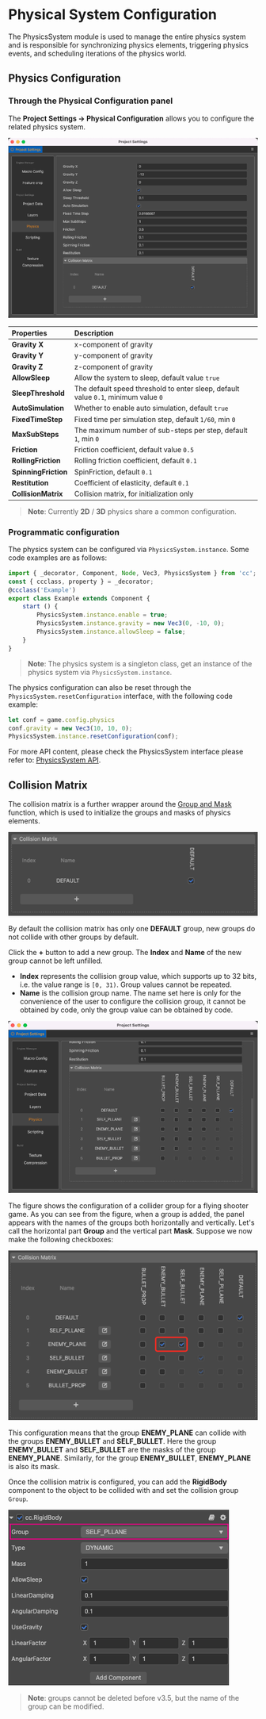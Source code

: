 # Physical System Configuration

The PhysicsSystem module is used to manage the entire physics system and is responsible for synchronizing physics elements, triggering physics events, and scheduling iterations of the physics world.

## Physics Configuration

### Through the Physical Configuration panel

The **Project Settings -> Physical Configuration** allows you to configure the related physics system.

![Physics](./img/physics-config-index.png)

| Properties | Description |
| :--- | :--- |
| **Gravity X** | x-component of gravity |
| **Gravity Y** | y-component of gravity |
| **Gravity Z** | z-component of gravity |
| **AllowSleep** | Allow the system to sleep, default value `true` |
| **SleepThreshold** | The default speed threshold to enter sleep, default value `0.1`, minimum value `0` | | 
| **AutoSimulation** | Whether to enable auto simulation, default `true` |
| **FixedTimeStep** | Fixed time per simulation step, default `1/60`, min `0` |
| **MaxSubSteps** | The maximum number of sub-steps per step, default `1`, min `0` |
| **Friction** | Friction coefficient, default value `0.5` |
| **RollingFriction** | Rolling friction coefficient, default `0.1` |
| **SpinningFriction** | SpinFriction, default `0.1` |
| **Restitution** | Coefficient of elasticity, default `0.1` |
| **CollisionMatrix** | Collision matrix, for initialization only |

> **Note**: Currently **2D** / **3D** physics share a common configuration.

### Programmatic configuration

The physics system can be configured via `PhysicsSystem.instance`. Some code examples are as follows:

```ts
import { _decorator, Component, Node, Vec3, PhysicsSystem } from 'cc';
const { ccclass, property } = _decorator;
@ccclass('Example')
export class Example extends Component {
    start () {
        PhysicsSystem.instance.enable = true;
        PhysicsSystem.instance.gravity = new Vec3(0, -10, 0);
        PhysicsSystem.instance.allowSleep = false;
    }
}
```

> **Note**: The physics system is a singleton class, get an instance of the physics system via `PhysicsSystem.instance`.

The physics configuration can also be reset through the `PhysicsSystem.resetConfiguration` interface, with the following code example:

```ts
let conf = game.config.physics
conf.gravity = new Vec3(10, 10, 0);
PhysicsSystem.instance.resetConfiguration(conf);
```

For more API content, please check the PhysicsSystem interface please refer to: [PhysicsSystem API](__APIDOC__/en/#/docs/3.4/en/physics/classes/physicssystem.html).

## Collision Matrix

The collision matrix is a further wrapper around the [Group and Mask](physics-group-mask.md) function, which is used to initialize the groups and masks of physics elements.

![physics-collision](img/physics-collision.png)

By default the collision matrix has only one **DEFAULT** group, new groups do not collide with other groups by default.

Click the **+** button to add a new group. The **Index** and **Name** of the new group cannot be left unfilled.

- **Index** represents the collision group value, which supports up to 32 bits, i.e. the value range is `[0, 31)`. Group values cannot be repeated.
- **Name** is the collision group name. The name set here is only for the convenience of the user to configure the collision group, it cannot be obtained by code, only the group value can be obtained by code.

![collider-matrix](img/collider-matrix.png)

The figure shows the configuration of a collider group for a flying shooter game. As you can see from the figure, when a group is added, the panel appears with the names of the groups both horizontally and vertically. Let's call the horizontal part **Group** and the vertical part **Mask**. Suppose we now make the following checkboxes:

![set-collider-config](img/set-collider-config.png)

This configuration means that the group **ENEMY_PLANE** can collide with the groups **ENEMY_BULLET** and **SELF_BULLET**. Here the group **ENEMY_BULLET** and **SELF_BULLET** are the masks of the group **ENEMY_PLANE**. Similarly, for the group **ENEMY_BULLET**, **ENEMY_PLANE** is also its mask.

Once the collision matrix is configured, you can add the **RigidBody** component to the object to be collided with and set the collision group `Group`.

![set-group](img/set-group.png)

> **Note**: groups cannot be deleted before v3.5, but the name of the group can be modified.

